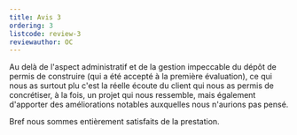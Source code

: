```yaml
---
title: Avis 3
ordering: 3
listcode: review-3
reviewauthor: OC
---
```

Au delà de l'aspect administratif et de la gestion impeccable du dépôt de permis de construire
(qui a été accepté à la première évaluation),
ce qui nous as surtout plu c'est la réelle écoute du client qui nous as permis de concrétiser,
à la fois, un projet qui nous ressemble, mais également
d'apporter des améliorations notables auxquelles nous n'aurions pas pensé.

Bref nous sommes entièrement satisfaits de la prestation.